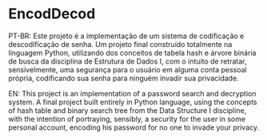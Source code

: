 # EncodDecod

PT-BR: Este projeto é a implementação de um sistema de
codificação e descodificação de senha. Um projeto final construído totalmente
na linguagem Python, utilizando dos conceitos de tabela hash e árvore binária
de busca da disciplina de Estrutura de Dados I, com o intuito de retratar,
sensivelmente, uma segurança para o usuário em alguma conta pessoal
própria, codificando sua senha para ninguém invadir sua privacidade.

EN: This project is an implementation of a password
search and decryption system. A final project built entirely in Python language,
using the concepts of hash table and binary search tree from the Data
Structure I discipline, with the intention of portraying, sensibly, a security for
the user in some personal account, encoding his password for no one to invade
your privacy.
